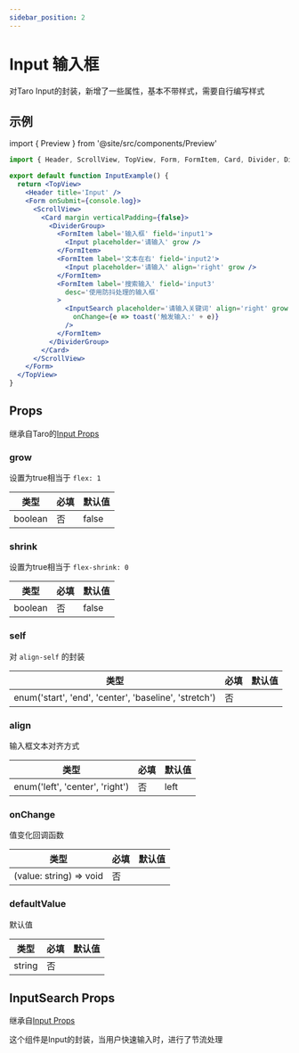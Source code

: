 ```yaml
---
sidebar_position: 2
---
```


# Input 输入框

对Taro Input的封装，新增了一些属性，基本不带样式，需要自行编写样式

## 示例

import { Preview } from '@site/src/components/Preview'

<Preview name='Input' />

```jsx
import { Header, ScrollView, TopView, Form, FormItem, Card, Divider, DividerGroup, Input, InputSearch, toast } from '@/duxuiExample'

export default function InputExample() {
  return <TopView>
    <Header title='Input' />
    <Form onSubmit={console.log}>
      <ScrollView>
        <Card margin verticalPadding={false}>
          <DividerGroup>
            <FormItem label='输入框' field='input1'>
              <Input placeholder='请输入' grow />
            </FormItem>
            <FormItem label='文本在右' field='input2'>
              <Input placeholder='请输入' align='right' grow />
            </FormItem>
            <FormItem label='搜索输入' field='input3'
              desc='使用防抖处理的输入框'
            >
              <InputSearch placeholder='请输入关键词' align='right' grow
                onChange={e => toast('触发输入:' + e)}
              />
            </FormItem>
          </DividerGroup>
        </Card>
      </ScrollView>
    </Form>
  </TopView>
}
```

## Props

继承自Taro的[Input Props](https://nervjs.github.io/taro-docs/docs/components/forms/input)

### grow

设置为true相当于 `flex: 1`

| 类型 | 必填 | 默认值 |
| ---- | -------- | ------- |
| boolean | 否 | false |

### shrink

设置为true相当于 `flex-shrink: 0`

| 类型 | 必填 | 默认值 |
| ---- | -------- | ------- |
| boolean | 否 | false |

### self

对 `align-self` 的封装

| 类型 | 必填 | 默认值 |
| ---- | -------- | ------- |
| enum('start', 'end', 'center', 'baseline', 'stretch') | 否 |  |

### align

输入框文本对齐方式

| 类型 | 必填 | 默认值 |
| ---- | -------- | ------- |
| enum('left', 'center', 'right') | 否 | left |

### onChange

值变化回调函数

| 类型 | 必填 | 默认值 |
| ---- | -------- | ------- |
| (value: string) => void | 否 |  |

### defaultValue

默认值

| 类型 | 必填 | 默认值 |
| ---- | -------- | ------- |
| string | 否 |  |

## InputSearch Props

继承自[Input Props](#props)

这个组件是Input的封装，当用户快速输入时，进行了节流处理